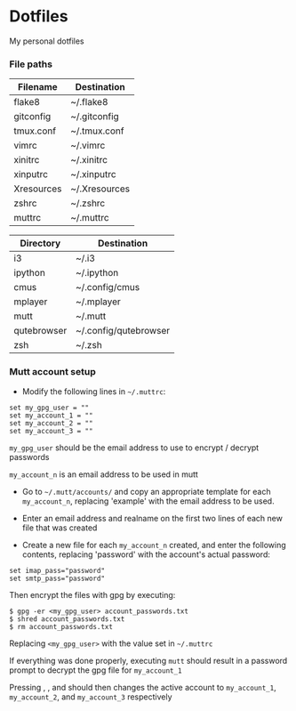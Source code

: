 # Dotfiles

My personal dotfiles

### File paths
| Filename | Destination |
| ------------- | --------------------- |
| flake8 | ~/.flake8 |
| gitconfig | ~/.gitconfig |
| tmux.conf | ~/.tmux.conf |
| vimrc | ~/.vimrc |
| xinitrc | ~/.xinitrc |
| xinputrc | ~/.xinputrc |
| Xresources | ~/.Xresources |
| zshrc | ~/.zshrc |
| muttrc | ~/.muttrc |


| Directory | Destination |
| ------------- | --------------------- |
| i3 | ~/.i3 |
| ipython | ~/.ipython |
| cmus | ~/.config/cmus |
| mplayer | ~/.mplayer |
| mutt | ~/.mutt |
| qutebrowser | ~/.config/qutebrowser |
| zsh | ~/.zsh |

### Mutt account setup
- Modify the following lines in `~/.muttrc`:

```
set my_gpg_user = ""
set my_account_1 = ""
set my_account_2 = ""
set my_account_3 = ""
```

`my_gpg_user` should be the email address to use to encrypt / decrypt passwords

`my_account_n` is an email address to be used in mutt


- Go to `~/.mutt/accounts/` and copy an appropriate template for each
`my_account_n`, replacing 'example' with the email address to be used.

- Enter an email address and realname on the first two lines of each new file that was created

- Create a new file for each `my_account_n` created,
and enter the following contents, replacing 'password'
with the account's actual password:
```
set imap_pass="password"
set smtp_pass="password"
```

Then encrypt the files with gpg by executing:

```
$ gpg -er <my_gpg_user> account_passwords.txt
$ shred account_passwords.txt
$ rm account_passwords.txt
```

Replacing `<my_gpg_user>` with the value set in `~/.muttrc`

If everything was done properly, executing `mutt` should result
in a password prompt to decrypt the gpg file for `my_account_1`

Pressing <F2>, <F3>, and <F4> should then changes the active account
to `my_account_1`, `my_account_2`, and `my_account_3` respectively
